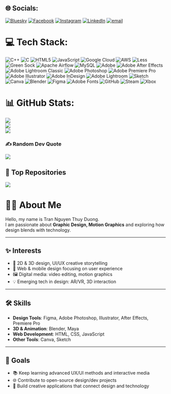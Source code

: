 
## 🌐 Socials:
[![Bluesky](https://img.shields.io/badge/bluesky-0285FF?style=for-the-badge&logo=bluesky&logoColor=%23FFFFFF)](https://bsky.app/profile/thuyduong147) [![Facebook](https://img.shields.io/badge/Facebook-%231877F2.svg?logo=Facebook&logoColor=white)](https://facebook.com/https://www.facebook.com/Tduongneeee) [![Instagram](https://img.shields.io/badge/Instagram-%23E4405F.svg?logo=Instagram&logoColor=white)](https://instagram.com/tranngueynthuyduong) [![LinkedIn](https://img.shields.io/badge/LinkedIn-%230077B5.svg?logo=linkedin&logoColor=white)](https://linkedin.com/in/tranngueynthuyduong) [![email](https://img.shields.io/badge/Email-D14836?logo=gmail&logoColor=white)](mailto:trannguyenthuyduong147@gmail.com) 

# 💻 Tech Stack:
![C++](https://img.shields.io/badge/c++-%2300599C.svg?style=for-the-badge&logo=c%2B%2B&logoColor=white) ![C](https://img.shields.io/badge/c-%2300599C.svg?style=for-the-badge&logo=c&logoColor=white) ![HTML5](https://img.shields.io/badge/html5-%23E34F26.svg?style=for-the-badge&logo=html5&logoColor=white) ![JavaScript](https://img.shields.io/badge/javascript-%23323330.svg?style=for-the-badge&logo=javascript&logoColor=%23F7DF1E) ![Google Cloud](https://img.shields.io/badge/GoogleCloud-%234285F4.svg?style=for-the-badge&logo=google-cloud&logoColor=white) ![AWS](https://img.shields.io/badge/AWS-%23FF9900.svg?style=for-the-badge&logo=amazon-aws&logoColor=white) ![Less](https://img.shields.io/badge/less-2B4C80?style=for-the-badge&logo=less&logoColor=white) ![Green Sock](https://img.shields.io/badge/green%20sock-88CE02?style=for-the-badge&logo=greensock&logoColor=white) ![Apache Airflow](https://img.shields.io/badge/Apache%20Airflow-017CEE?style=for-the-badge&logo=Apache%20Airflow&logoColor=white) ![MySQL](https://img.shields.io/badge/mysql-4479A1.svg?style=for-the-badge&logo=mysql&logoColor=white) ![Adobe](https://img.shields.io/badge/adobe-%23FF0000.svg?style=for-the-badge&logo=adobe&logoColor=white) ![Adobe After Effects](https://img.shields.io/badge/Adobe%20After%20Effects-9999FF.svg?style=for-the-badge&logo=Adobe%20After%20Effects&logoColor=white) ![Adobe Lightroom Classic](https://img.shields.io/badge/Adobe%20Lightroom%20Classic-31A8FF.svg?style=for-the-badge&logo=Adobe%20Lightroom%20Classic&logoColor=white) ![Adobe Photoshop](https://img.shields.io/badge/adobe%20photoshop-%2331A8FF.svg?style=for-the-badge&logo=adobe%20photoshop&logoColor=white) ![Adobe Premiere Pro](https://img.shields.io/badge/Adobe%20Premiere%20Pro-9999FF.svg?style=for-the-badge&logo=Adobe%20Premiere%20Pro&logoColor=white) ![Adobe Illustrator](https://img.shields.io/badge/adobe%20illustrator-%23FF9A00.svg?style=for-the-badge&logo=adobe%20illustrator&logoColor=white) ![Adobe InDesign](https://img.shields.io/badge/Adobe%20InDesign-49021F?style=for-the-badge&logo=adobeindesign&logoColor=FF3366) ![Adobe Lightroom](https://img.shields.io/badge/Adobe%20Lightroom-31A8FF.svg?style=for-the-badge&logo=Adobe%20Lightroom&logoColor=white) ![Sketch](https://img.shields.io/badge/Sketch-FFB387?style=for-the-badge&logo=sketch&logoColor=black) ![Canva](https://img.shields.io/badge/Canva-%2300C4CC.svg?style=for-the-badge&logo=Canva&logoColor=white) ![Blender](https://img.shields.io/badge/blender-%23F5792A.svg?style=for-the-badge&logo=blender&logoColor=white) ![Figma](https://img.shields.io/badge/figma-%23F24E1E.svg?style=for-the-badge&logo=figma&logoColor=white) ![Adobe Fonts](https://img.shields.io/badge/Adobe%20Fonts-000B1D.svg?style=for-the-badge&logo=Adobe%20Fonts&logoColor=white) ![GitHub](https://img.shields.io/badge/github-%23121011.svg?style=for-the-badge&logo=github&logoColor=white) ![Steam](https://img.shields.io/badge/steam-%23000000.svg?style=for-the-badge&logo=steam&logoColor=white) ![Xbox](https://img.shields.io/badge/xbox-%23107C10.svg?style=for-the-badge&logo=xbox&logoColor=white)
# 📊 GitHub Stats:
![](https://github-readme-stats.vercel.app/api?username=Trannguyenthuyduong&theme=blue_navy&hide_border=false&include_all_commits=false&count_private=false)<br/>
![](https://nirzak-streak-stats.vercel.app/?user=Trannguyenthuyduong&theme=blue_navy&hide_border=false)<br/>
![](https://github-readme-stats.vercel.app/api/top-langs/?username=Trannguyenthuyduong&theme=blue_navy&hide_border=false&include_all_commits=false&count_private=false&layout=compact)

### ✍️ Random Dev Quote
![](https://quotes-github-readme.vercel.app/api?type=horizontal&theme=radical)

## 📂 Top Repositories
<a href="https://github.com/your-username/your-repo">
  <img src="https://github-readme-stats.vercel.app/api/pin/?username=your-username&repo=your-repo&theme=radical" />
</a>

<!-- Proudly created with GPRM ( https://gprm.itsvg.in ) -->
# 👩‍💻 About Me
Hello, my name is Tran Nguyen Thuy Duong.  
I am passionate about **Graphic Design, Motion Graphics** and exploring how design blends with technology. 

---

## ✨ Interests
- 🎨 2D & 3D design, UI/UX creative storytelling  
- 📱 Web & mobile design focusing on user experience  
- 🖼️ Digital media: video editing, motion graphics  
- 💡 Emerging tech in design: AR/VR, 3D interaction  

---

## 🛠 Skills
- **Design Tools**: Figma, Adobe Photoshop, Illustrator, After Effects, Premiere Pro  
- **3D & Animation**: Blender, Maya  
- **Web Development**: HTML, CSS, JavaScript  
- **Other Tools**: Canva, Sketch  

---

## 🎯 Goals
- 📚 Keep learning advanced UX/UI methods and interactive media  
- 🌐 Contribute to open-source design/dev projects  
- 🚀 Build creative applications that connect design and technology  

